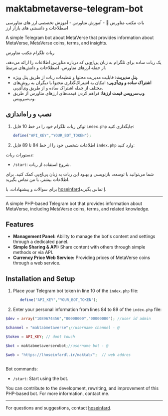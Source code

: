 # maktabmetaverse-telegram-bot
بات مکتب متاورس 👤 - آموزش متاورس  - آموزش تخصصی ارز های متاورسی اصطلاحات و دانستنی های بازار ارز

A simple Telegram bot about MetaVerse that provides information about MetaVerse, MetaVerse coins, terms, and insights.





ربات تلگرام مکتب متاورس



یک ربات ساده برای تلگرام به زبان پی‌اچ‌پی که درباره متاورس اطلاعات را ارائه می‌دهد، از جمله ارزهای متاورس، اصطلاحات و دانش‌های مرتبط.


- **پنل مدیریت:** قابلیت مدیریت محتوا و تنظیمات ربات از طریق پنل ویژه.
- **اشتراک ساده و وی‌آی‌پی:** امکان به اشتراک‌گذاری محتوا با دیگران به روش‌های مختلف از جمله اشتراک ساده و از طریق وی‌آی‌پی.
- **وب‌سرویس قیمت ارزها:** فراهم کردن قیمت‌های ارزهای متاورس از طریق وب‌سرویس.

## نصب و راه‌اندازی

1. توکن ربات تلگرام خود را در خط 10 فایل `index.php` جایگذاری کنید:

    ```php
   define("API_KEY","YOUR_BOT_TOKEN");
   ```


2. اطلاعات شخصی خود را از خط 84 تا 89 فایل `index.php` وارد کنید:


دستورات ربات:

- `/start`: شروع استفاده از ربات.




شما می‌توانید با توسعه، بازنویسی و بهبود این ربات به زبان پی‌اچ‌پی کمک کنید. برای اطلاعات بیشتر، با من تماس بگیرید.



برای سوالات و پیشنهادات، با [hoseinfardا](https://instagram.com/lhoseinfardl) تماس بگیرید.

---


A simple PHP-based Telegram bot that provides information about MetaVerse, including MetaVerse coins, terms, and related knowledge.

## Features

- **Management Panel:** Ability to manage the bot's content and settings through a dedicated panel.
- **Simple Sharing & API:** Share content with others through simple methods or via API.
- **Currency Price Web Service:** Providing prices of MetaVerse coins through a web service.

## Installation and Setup

1. Place your Telegram bot token in line 10 of the `index.php` file:

    ```php
       define("API_KEY","YOUR_BOT_TOKEN");
    ```

2. Enter your personal information from lines 84 to 89 of the `index.php` file:

```php
$dev = array("1089674456","00000000","00000000"); //user id admin
```
```php
$channel = "maktabmetaverse";//username channel - @
```
 ```php
$token = API_KEY; // dont touch 
```
 ```php
$bot = maktabmetaverserobot;//username bot - @
```
 ```php
$web = "https://lhoseinfardl.ir/maktab/";  // web addres
    
```


Bot commands:

- `/start`: Start using the bot.



You can contribute to the development, rewriting, and improvement of this PHP-based bot. For more information, contact me.


---

For questions and suggestions, contact [hoseinfard](https://instagram.com/lhoseinfardl).
